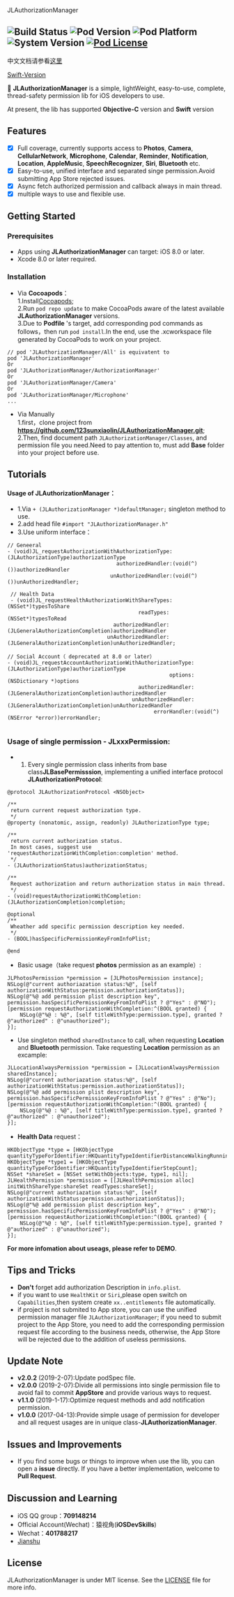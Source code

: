 JLAuthorizationManager

![Build Status](https://img.shields.io/badge/build-passing-brightgreen.svg) ![Pod Version](https://img.shields.io/badge/Pod-v2.0.2-orange.svg) ![Pod Platform](https://img.shields.io/badge/Platform-iOS-lightgrey.svg) ![System Version](https://img.shields.io/badge/iOS-8.0-blue.svg) [![Pod License](https://img.shields.io/badge/License-MIT-333333.svg)](https://www.apache.org/licenses/LICENSE-2.0.html)
---
中文文档请参看[这里](https://github.com/123sunxiaolin/JLAuthorizationManager/wiki/中文文档)

[Swift-Version](https://github.com/123sunxiaolin/JLAuthorizationManager-Swift)

🔑 **JLAuthorizationManager** is a simple, lightWeight, easy-to-use, complete, thread-safety permission lib for iOS developers to use.

At present, the lib has supported **Objective-C** version and **Swift** version 

## Features
- [x] Full coverage, currently supports access to **Photos**, **Camera**, **CellularNetwork**, **Microphone**, **Calendar**, **Reminder**, **Notification**, **Location**, **AppleMusic**, **SpeechRecognizer**, **Siri**, **Bluetooth** etc.
- [x] Easy-to-use, unified interface and separated singe permission.Avoid submitting App Store rejected issues.
- [x] Async fetch authorized permission and callback always in main thread.
- [x] multiple ways to use and flexible use.

Getting Started
------------
### Prerequisites
- Apps using **JLAuthorizationManager** can target: iOS 8.0 or later.
- Xcode 8.0 or later required.

### Installation
- Via **Cocoapods**：
<br>1.Install[Cocoapods](https://guides.cocoapods.org/using/getting-started.html);
<br>2.Run `pod repo update` to make CocoaPods aware of the latest available **JLAuthorizationManager** versions.
<br>3.Due to **Podfile** 's target, add corresponding pod commands as follows，then run `pod install`.In the end, use the .xcworkspace file generated by CocoaPods to work on your project. 

```
// pod 'JLAuthorizationManager/All' is equivatent to
pod 'JLAuthorizationManager' 
Or
pod 'JLAuthorizationManager/AuthorizationManager'
Or
pod 'JLAuthorizationManager/Camera'
Or
pod 'JLAuthorizationManager/Microphone'
...

```
- Via Manually
<br>1.first，clone project from **https://github.com/123sunxiaolin/JLAuthorizationManager.git**;
<br>2.Then, find document path `JLAuthorizationManager/Classes`, and permission file you need.Need to pay attention to, must add **Base** folder into your project before use.

Tutorials
------------
####  Usage of **JLAuthorizationManager**：
- 1.Via `+ (JLAuthorizationManager *)defaultManager;` singleton method to use.
- 2.add head file `#import "JLAuthorizationManager.h"`
- 3.Use uniform interface：

```
// Geneeral
- (void)JL_requestAuthorizationWithAuthorizationType:(JLAuthorizationType)authorizationType
                                   authorizedHandler:(void(^)())authorizedHandler
                                 unAuthorizedHandler:(void(^)())unAuthorizedHandler;
                                 
 // Health Data
 - (void)JL_requestHealthAuthorizationWithShareTypes:(NSSet*)typesToShare
                                          readTypes:(NSSet*)typesToRead
                                  authorizedHandler:(JLGeneralAuthorizationCompletion)authorizedHandler
                                unAuthorizedHandler:(JLGeneralAuthorizationCompletion)unAuthorizedHandler;
                                
// Social Account（ deprecated at 8.0 or later）
- (void)JL_requestAccountAuthorizationWithAuthorizationType:(JLAuthorizationType)authorizationType
                                                    options:(NSDictionary *)options
                                          authorizedHandler:(JLGeneralAuthorizationCompletion)authorizedHandler
                                        unAuthorizedHandler:(JLGeneralAuthorizationCompletion)unAuthorizedHandler
                                               errorHandler:(void(^)(NSError *error))errorHandler;
                                 
```

### Usage of single permission - **JLxxxPermission**:

- 1. Every single permission class inherits from base class**JLBasePermisssion**,  implementing a unified interface protocol **JLAuthorizationProtocol**:

```
@protocol JLAuthorizationProtocol <NSObject>

/**
 return current request authorization type.
 */
@property (nonatomic, assign, readonly) JLAuthorizationType type;

/**
 return current authorization status.
 In most cases, suggest use 'requestAuthorizationWithCompletion:completion' method.
 */
- (JLAuthorizationStatus)authorizationStatus;

/**
 Request authorization and return authorization status in main thread.
 */
- (void)requestAuthorizationWithCompletion:(JLAuthorizationCompletion)completion;

@optional
/**
 Wheather add specific permission description key needed.
 */
- (BOOL)hasSpecificPermissionKeyFromInfoPlist;

@end

```

- Basic usage（take request **photos** permission as an example）:

```
JLPhotosPermission *permission = [JLPhotosPermission instance];
NSLog(@"current authoriazation status:%@", [self authorizationWithStatus:permission.authorizationStatus]);
NSLog(@"%@ add permission plist description key", permission.hasSpecificPermissionKeyFromInfoPlist ? @"Yes" : @"NO");
[permission requestAuthorizationWithCompletion:^(BOOL granted) {         
	NSLog(@"%@ : %@", [self titleWithType:permission.type], granted ? @"authorized" : @"unauthorized");
}];
```

- Use singleton method `sharedInstance` to call, when requesting **Location** and **Bluetooth** permission. Take requesting **Location** permission as an excample: 

```
JLLocationAlwaysPermission *permission = [JLLocationAlwaysPermission sharedInstance];
NSLog(@"current authoriazation status:%@", [self authorizationWithStatus:permission.authorizationStatus]);
NSLog(@"%@ add permission plist description key", permission.hasSpecificPermissionKeyFromInfoPlist ? @"Yes" : @"No");
[permission requestAuthorizationWithCompletion:^(BOOL granted) {
	NSLog(@"%@ : %@", [self titleWithType:permission.type], granted ? @"authorized" : @"unauthorized");
}];
```

- **Health Data** request：

```
HKObjectType *type = [HKObjectType quantityTypeForIdentifier:HKQuantityTypeIdentifierDistanceWalkingRunning];
HKObjectType *type1 = [HKObjectType quantityTypeForIdentifier:HKQuantityTypeIdentifierStepCount];
NSSet *shareSet = [NSSet setWithObjects:type, type1, nil];
JLHealthPermission *permission = [[JLHealthPermission alloc] initWithShareType:shareSet readTypes:shareSet];
NSLog(@"current authoriazation status:%@", [self authorizationWithStatus:permission.authorizationStatus]);
NSLog(@"%@ add permission plist description key", permission.hasSpecificPermissionKeyFromInfoPlist ? @"Yes" : @"NO");
[permission requestAuthorizationWithCompletion:^(BOOL granted) {
	NSLog(@"%@ : %@", [self titleWithType:permission.type], granted ? @"authorized" : @"unauthorized");
}];
```

**For more infomation about useags, please refer to DEMO**.

Tips and Tricks
---------------

- **Don't** forget add authorization Description in `info.plist`.
- if you want to use `HealthKit` or `Siri`,please open switch on `Capabilities`,then system create `xx..entitlements` file automatically.
- if project is not submited to App store, you can use the unified permission manager file `JLAuthorizationManager`; if you need to submit project to the App Store, you need to add the corresponding permission request file according to the business needs, otherwise, the App Store will be rejected due to the addition of useless permissions.

Update Note
---------------
- **v2.0.2** (2019-2-07):Update podSpec file.
- **v2.0.0** (2019-2-07):Divide all permissions into single permission file to avoid fail to commit **AppStore** and provide various ways to request.
- **v1.1.0** (2019-1-17):Optimize request methods and add notification permission.
- **v1.0.0** (2017-04-13):Provide simple usage of permission for developer and all request usages are in unique class-**JLAuthorizationManager**.


Issues and Improvements
----

- If you find some bugs or things to improve when use the lib, you can open a **issue** directly. If you have a better implementation, welcome to **Pull Request**.


Discussion and Learning
----
- iOS QQ group：**709148214**
- Official Account(Wechat)：猿视角(**iOSDevSkills**)
- Wechat：**401788217**
- [Jianshu](https://www.jianshu.com/u/ef991f6d241c)
 	
License
-------

JLAuthorizationManager is under MIT license. See the [LICENSE](https://github.com/123sunxiaolin/JLAuthorizationManager/blob/master/LICENSE) file for more info.